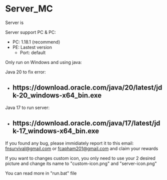 # Server_MC

Server is 

Server support PC & PC:
+ PC: 1.18.1 (recommend)
+ PE: Lastest version <br>
  + Port: default

Only run on Windows and using java: <br>

Java 20 to fix error:
+ <h2>https://download.oracle.com/java/20/latest/jdk-20_windows-x64_bin.exe</h2>
Java 17 to run server:
+ <h2>https://download.oracle.com/java/17/latest/jdk-17_windows-x64_bin.exe</h2>

If you found any bug, please immidiately report it to this email: fnsurvival@gmail.com or fcapham201@gmail.com and claim your rewards

If you want to changes custom icon, you only need to use your 2 desired picture and change its name to "custom-icon.png" and "server-icon.png"

You can read more in "run.bat" file